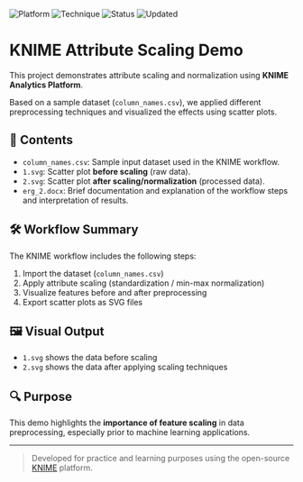 ![Platform](https://img.shields.io/badge/Platform-KNIME-yellow)
![Technique](https://img.shields.io/badge/Method-Scaling%20%26%20Normalization-blue)
![Status](https://img.shields.io/badge/Workflow-Documented-success)
![Updated](https://img.shields.io/badge/Last_Updated-3_days_ago-lightgrey)

# KNIME Attribute Scaling Demo

This project demonstrates attribute scaling and normalization using **KNIME Analytics Platform**.

Based on a sample dataset (`column_names.csv`), we applied different preprocessing techniques and visualized the effects using scatter plots.

## 📁 Contents

- `column_names.csv`: Sample input dataset used in the KNIME workflow.
- `1.svg`: Scatter plot **before scaling** (raw data).
- `2.svg`: Scatter plot **after scaling/normalization** (processed data).
- `erg_2.docx`: Brief documentation and explanation of the workflow steps and interpretation of results.

## 🛠️ Workflow Summary

The KNIME workflow includes the following steps:

1. Import the dataset (`column_names.csv`)
2. Apply attribute scaling (standardization / min-max normalization)
3. Visualize features before and after preprocessing
4. Export scatter plots as SVG files

## 🖼️ Visual Output

- `1.svg` shows the data before scaling  
- `2.svg` shows the data after applying scaling techniques

## 🔍 Purpose

This demo highlights the **importance of feature scaling** in data preprocessing, especially prior to machine learning applications.

---

> Developed for practice and learning purposes using the open-source [KNIME](https://www.knime.com/) platform.

